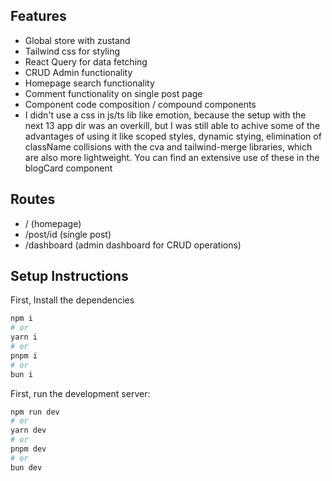 ## Features
- Global store with zustand
- Tailwind css for styling
- React Query for data fetching
- CRUD Admin functionality
- Homepage search functionality
- Comment functionality on single post page
- Component code composition / compound components
- I didn't use a css in js/ts lib like emotion, because the setup with the next 13 app dir was an overkill,
  but I was still able to achive some of the advantages of using it like scoped styles, dynamic stying, elimination of className collisions with the cva and
  tailwind-merge libraries, which are also more lightweight. You can find an extensive use of these in the blogCard component

## Routes
- / (homepage)
- /post/id (single post)
- /dashboard (admin dashboard for CRUD operations)



## Setup Instructions
First, Install the dependencies
```bash
npm i
# or
yarn i
# or
pnpm i
# or
bun i
```

First, run the development server:

```bash
npm run dev
# or
yarn dev
# or
pnpm dev
# or
bun dev
```
